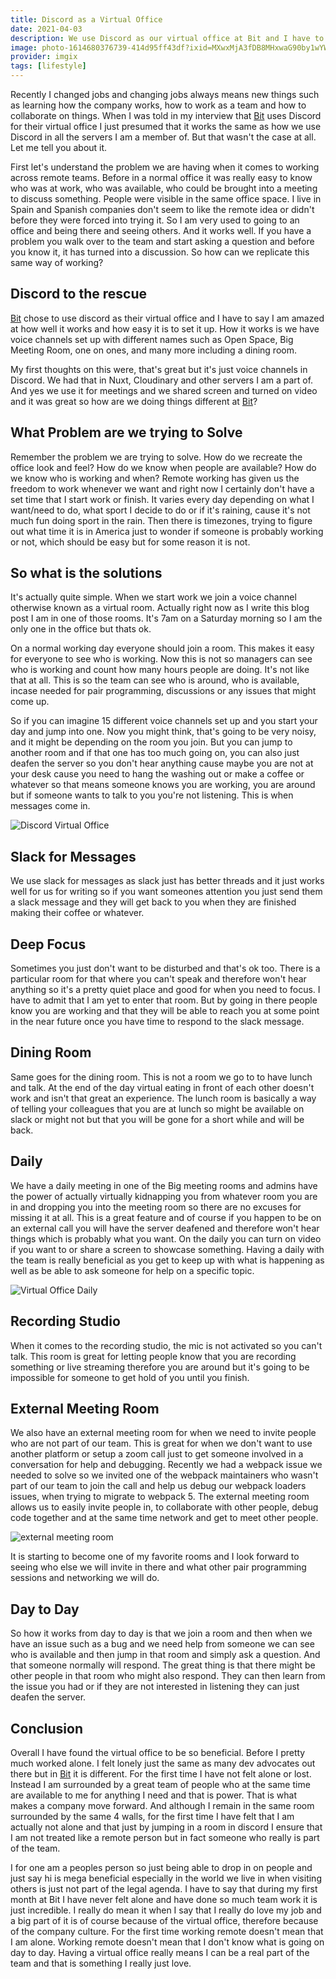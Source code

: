 ```yaml
---
title: Discord as a Virtual Office
date: 2021-04-03
description: We use Discord as our virtual office at Bit and I have to tell you all about it as it really is a great way to work and collaborate with others especially when working in different time zones.
image: photo-1614680376739-414d95ff43df?ixid=MXwxMjA3fDB8MHxwaG90by1wYWdlfHx8fGVufDB8fHw%3D&ixlib=rb-1.2.1&auto=format&fit=crop
provider: imgix
tags: [lifestyle]
---
```


Recently I changed jobs and changing jobs always means new things such as learning how the company works, how to work as a team and how to collaborate on things. When I was told in my interview that [Bit](https://bit.dev) uses Discord for their virtual office I just presumed that it works the same as how we use Discord in all the servers I am a member of. But that wasn't the case at all. Let me tell you about it.

First let's understand the problem we are having when it comes to working across remote teams. Before in a normal office it was really easy to know who was at work, who was available, who could be brought into a meeting to discuss something. People were visible in the same office space. I live in Spain and Spanish companies don't seem to like the remote idea or didn't before they were forced into trying it. So I am very used to going to an office and being there and seeing others. And it works well. If you have a problem you walk over to the team and start asking a question and before you know it, it has turned into a discussion. So how can we replicate this same way of working?

## Discord to the rescue

[Bit](https://bit.dev) chose to use discord as their virtual office and I have to say I am amazed at how well it works and how easy it is to set it up. How it works is we have voice channels set up with different names such as Open Space, Big Meeting Room, one on ones, and many more including a dining room.

My first thoughts on this were, that's great but it's just voice channels in Discord. We had that in Nuxt, Cloudinary and other servers I am a part of. And yes we use it for meetings and we shared screen and turned on video and it was great so how are we doing things different at [Bit](https://bit.dev)?

## What Problem are we trying to Solve

Remember the problem we are trying to solve. How do we recreate the office look and feel? How do we know when people are available? How do we know who is working and when? Remote working has given us the freedom to work whenever we want and right now I certainly don't have a set time that I start work or finish. It varies every day depending on what I want/need to do, what sport I decide to do or if it's raining, cause it's not much fun doing sport in the rain. Then there is timezones, trying to figure out what time it is in America just to wonder if someone is probably working or not, which should be easy but for some reason it is not.

## So what is the solutions

It's actually quite simple. When we start work we join a voice channel otherwise known as a virtual room. Actually right now as I write this blog post I am in one of those rooms. It's 7am on a Saturday morning so I am the only one in the office but thats ok.

On a normal working day everyone should join a room. This makes it easy for everyone to see who is working. Now this is not so managers can see who is working and count how many hours people are doing. It's not like that at all. This is so the team can see who is around, who is available, incase needed for pair programming, discussions or any issues that might come up.

So if you can imagine 15 different voice channels set up and you start your day and jump into one. Now you might think, that's going to be very noisy, and it might be depending on the room you join. But you can jump to another room and if that one has too much going on, you can also just deafen the server so you don't hear anything cause maybe you are not at your desk cause you need to hang the washing out or make a coffee or whatever so that means someone knows you are working, you are around but if someone wants to talk to you you're not listening. This is when messages come in.

![Discord Virtual Office](https://res.cloudinary.com/debsobrien/image/upload/q_auto,f_auto/v1617526504/debbie.codes/blog/discord-virtual-office_gdebzt.png)

## Slack for Messages

We use slack for messages as slack just has better threads and it just works well for us for writing so if you want someones attention you just send them a slack message and they will get back to you when they are finished making their coffee or whatever.

## Deep Focus

Sometimes you just don't want to be disturbed and that's ok too. There is a particular room for that where you can't speak and therefore won't hear anything so it's a pretty quiet place and good for when you need to focus. I have to admit that I am yet to enter that room. But by going in there people know you are working and that they will be able to reach you at some point in the near future once you have time to respond to the slack message.

## Dining Room

Same goes for the dining room. This is not a room we go to to have lunch and talk. At the end of the day virtual eating in front of each other doesn't work and isn't that great an experience. The lunch room is basically a way of telling your colleagues that you are at lunch so might be available on slack or might not but that you will be gone for a short while and will be back.

## Daily

We have a daily meeting in one of the Big meeting rooms and admins have the power of actually virtually kidnapping you from whatever room you are in and dropping you into the meeting room so there are no excuses for missing it at all. This is a great feature and of course if you happen to be on an external call you will have the server deafened and therefore won't hear things which is probably what you want. On the daily you can turn on video if you want to or share a screen to showcase something. Having a daily with the team is really beneficial as you get to keep up with what is happening as well as be able to ask someone for help on a specific topic.

![Virtual Office Daily](https://res.cloudinary.com/debsobrien/image/upload/q_auto,f_auto/v1617546733/debbie.codes/blog/discord-virtual-office-daily_2x_hwpicw.png)

## Recording Studio

When it comes to the recording studio, the mic is not activated so you can't talk. This room is great for letting people know that you are recording something or live streaming therefore you are around but it's going to be impossible for someone to get hold of you until you finish.

## External Meeting Room

We also have an external meeting room for when we need to invite people who are not part of our team. This is great for when we don't want to use another platform or setup a zoom call just to get someone involved in a conversation for help and debugging. Recently we had a webpack issue we needed to solve so we invited one of the webpack maintainers who wasn't part of our team to join the call and help us debug our webpack loaders issues, when trying to migrate to webpack 5. The external meeting room allows us to easily invite people in, to collaborate with other people, debug code together and at the same time network and get to meet other people.

![external meeting room](https://res.cloudinary.com/debsobrien/image/upload/q_auto,f_auto/v1617874852/debbie.codes/blog/external-room-discord_2x_yoi7kh.png)

It is starting to become one of my favorite rooms and I look forward to seeing who else we will invite in there and what other pair programming sessions and networking we will do.

## Day to Day

So how it works from day to day is that we join a room and then when we have an issue such as a bug and we need help from someone we can see who is available and then jump in that room and simply ask a question. And that someone normally will respond. The great thing is that there might be other people in that room who might also respond. They can then learn from the issue you had or if they are not interested in listening they can just deafen the server.

## Conclusion

Overall I have found the virtual office to be so beneficial. Before I pretty much worked alone. I felt lonely just the same as many dev advocates out there but in [Bit](https://bit.dev) it is different. For the first time I have not felt alone or lost. Instead I am surrounded by a great team of people who at the same time are available to me for anything I need and that is power. That is what makes a company move forward. And although I remain in the same room surrounded by the same 4 walls, for the first time I have felt that I am actually not alone and that just by jumping in a room in discord I ensure that I am not treated like a remote person but in fact someone who really is part of the team.

I for one am a peoples person so just being able to drop in on people and just say hi is mega beneficial especially in the world we live in when visiting others is just not part of the legal agenda. I have to say that during my first month at Bit I have never felt alone and have done so much team work it is just incredible. I really do mean it when I say that I really do love my job and a big part of it is of course because of the virtual office, therefore because of the company culture. For the first time working remote doesn't mean that I am alone. Working remote doesn't mean that I don't know what is going on day to day. Having a virtual office really means I can be a real part of the team and that is something I really just love.
